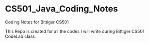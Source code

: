 # CS501_Java_Coding_Notes
Coding Notes for Bittiger CS501

This Repo is created for all the codes I will write during Bittiger CS501 CodeLab class.
